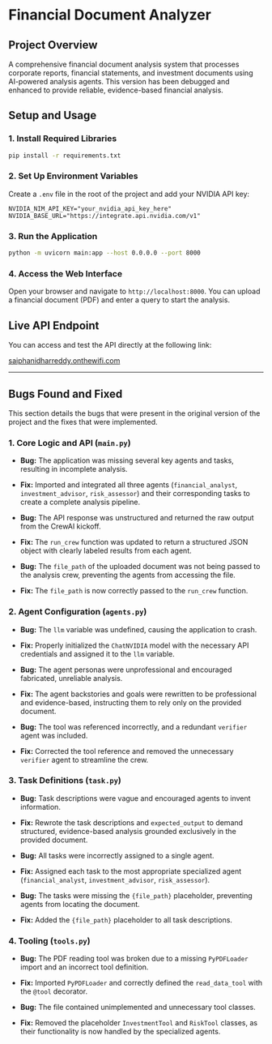 # Financial Document Analyzer

## Project Overview
A comprehensive financial document analysis system that processes corporate reports, financial statements, and investment documents using AI-powered analysis agents. This version has been debugged and enhanced to provide reliable, evidence-based financial analysis.

## Setup and Usage

### 1. Install Required Libraries
```sh
pip install -r requirements.txt
```

### 2. Set Up Environment Variables
Create a `.env` file in the root of the project and add your NVIDIA API key:
```
NVIDIA_NIM_API_KEY="your_nvidia_api_key_here"
NVIDIA_BASE_URL="https://integrate.api.nvidia.com/v1"
```

### 3. Run the Application
```sh
python -m uvicorn main:app --host 0.0.0.0 --port 8000
```

### 4. Access the Web Interface
Open your browser and navigate to `http://localhost:8000`. You can upload a financial document (PDF) and enter a query to start the analysis.

## Live API Endpoint

You can access and test the API directly at the following link:

[saiphanidharreddy.onthewifi.com](https://saiphanidharreddy.onthewifi.com)

---

## Bugs Found and Fixed

This section details the bugs that were present in the original version of the project and the fixes that were implemented.

### 1. Core Logic and API (`main.py`)

- **Bug:** The application was missing several key agents and tasks, resulting in incomplete analysis.
- **Fix:** Imported and integrated all three agents (`financial_analyst`, `investment_advisor`, `risk_assessor`) and their corresponding tasks to create a complete analysis pipeline.

- **Bug:** The API response was unstructured and returned the raw output from the CrewAI kickoff.
- **Fix:** The `run_crew` function was updated to return a structured JSON object with clearly labeled results from each agent.

- **Bug:** The `file_path` of the uploaded document was not being passed to the analysis crew, preventing the agents from accessing the file.
- **Fix:** The `file_path` is now correctly passed to the `run_crew` function.

### 2. Agent Configuration (`agents.py`)

- **Bug:** The `llm` variable was undefined, causing the application to crash.
- **Fix:** Properly initialized the `ChatNVIDIA` model with the necessary API credentials and assigned it to the `llm` variable.

- **Bug:** The agent personas were unprofessional and encouraged fabricated, unreliable analysis.
- **Fix:** The agent backstories and goals were rewritten to be professional and evidence-based, instructing them to rely only on the provided document.

- **Bug:** The tool was referenced incorrectly, and a redundant `verifier` agent was included.
- **Fix:** Corrected the tool reference and removed the unnecessary `verifier` agent to streamline the crew.

### 3. Task Definitions (`task.py`)

- **Bug:** Task descriptions were vague and encouraged agents to invent information.
- **Fix:** Rewrote the task descriptions and `expected_output` to demand structured, evidence-based analysis grounded exclusively in the provided document.

- **Bug:** All tasks were incorrectly assigned to a single agent.
- **Fix:** Assigned each task to the most appropriate specialized agent (`financial_analyst`, `investment_advisor`, `risk_assessor`).

- **Bug:** The tasks were missing the `{file_path}` placeholder, preventing agents from locating the document.
- **Fix:** Added the `{file_path}` placeholder to all task descriptions.

### 4. Tooling (`tools.py`)

- **Bug:** The PDF reading tool was broken due to a missing `PyPDFLoader` import and an incorrect tool definition.
- **Fix:** Imported `PyPDFLoader` and correctly defined the `read_data_tool` with the `@tool` decorator.

- **Bug:** The file contained unimplemented and unnecessary tool classes.
- **Fix:** Removed the placeholder `InvestmentTool` and `RiskTool` classes, as their functionality is now handled by the specialized agents.
